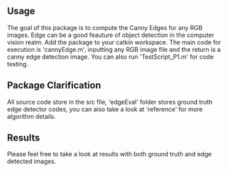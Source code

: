 Usage
-----
The goal of this package is to compute the Canny Edges for any RGB images. Edge can be a good feauture of object detection in the computer vision realm.
Add the package to your catkin workspace. The main code for execution is 'cannyEdge.m', inputting any RGB image file and the return 
is a canny edge detection image. You can also run 'TestScript_P1.m' for code testing.


Package Clarification
---------------------
All source code store in the src file, 'edgeEval' folder stores ground truth edge detector codes, you can also take a look at 'reference' 
for more algorithm details.

Results
-------
Please feel free to take a look at results with both ground truth and edge detected images.
